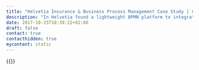 ```yaml
---
title: "Helvetia Insurance & Business Process Management Case Study | Camunda BPM"
description: "In Helvetia found a lightweight BPMN platform to integrate into existing architectures. Camunda is the leader for workflow automation & business process management. Get your 30 day trial today. "
date: 2017-10-25T10:39:22+02:00
draft: false
contact: true
contacthidden: true
mycontent: static
---
```

{{<case-study-single
company="Helvetia Insurance"
companydescription="<p>Helvetia is active in the life, property and casualty and reinsurance business, and almost 5,200 employees provide services to more than 2.7 million customers. With a business volume of CHF 7.0 billion, Helvetia posted a net profit of CHF 333.1 million in the 2012 financial year.</p>"
customerquote="<p><q>In Camunda BPM we found a lightweight BPMN 2.0-platform that we could integrate perfectly into our existing Java EE platform and architecture. Even individual requirements can be implemented with our usual programming model. This gives us the necessary flexibility within our department. Java developers can use their existing knowledge and quickly found their way around the engine. Camunda supported us greatly, starting with the analysis of our specific requirements all the way to the implementation of our first project. Examples for the different requests were delivered in the form of patterns, which could be implemented according to our requirements. The support convinced through its very fast response times and good solutions.</q></p>-Andreas Eigenmann, IT Solution Engineer"
teaser="Building a central system with automated processes to manage insurance requirements"
usecase="<h3>Use of the new DMN standard</h3><p>Since 2013, Helvetia has been using Camunda BPM as an Embedded Engine in more than six Java EE applications productively and with an increasing tendency. </p><p>Helvetia is currently building the first application with the new DMN standard on automated decision-making contained in Camunda BPM.</p>"
videolink=""
logo="//images.ctfassets.net/vpidbgnakfvf/7ILViqwO2cCOGygEw62UAu/c655b58e170f36717547a0e75eb0c630/helvetia.svg"
pdf="//assets.ctfassets.net/vpidbgnakfvf/5px7oIOhj2kgGiCsaiSES8/84029e35e909af1fae617134c1776904/Camunda-CaseStudy_Helvetia_EN.pdf"
thumbnail="//images.ctfassets.net/vpidbgnakfvf/6BbD67GVHNjZxhB9ySPS0B/43d8975ca4e323074301f2c04a33043a/cs-cover-Helvetia-en.jpg">}}